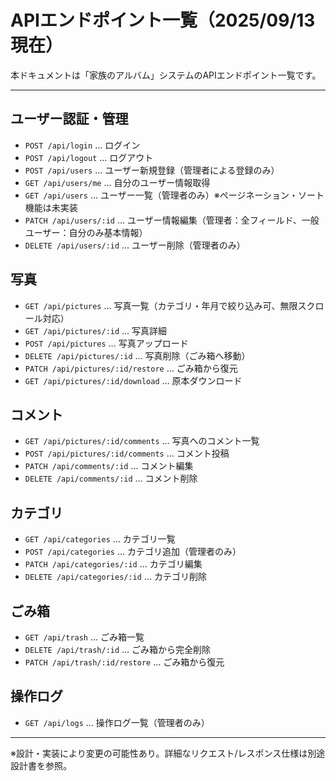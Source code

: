 # APIエンドポイント一覧（2025/09/13 現在）

本ドキュメントは「家族のアルバム」システムのAPIエンドポイント一覧です。

---

## ユーザー認証・管理
- `POST /api/login` … ログイン
- `POST /api/logout` … ログアウト
- `POST /api/users` … ユーザー新規登録（管理者による登録のみ）
- `GET /api/users/me` … 自分のユーザー情報取得
- `GET /api/users` … ユーザー一覧（管理者のみ）※ページネーション・ソート機能は未実装
- `PATCH /api/users/:id` … ユーザー情報編集（管理者：全フィールド、一般ユーザー：自分のみ基本情報）
- `DELETE /api/users/:id` … ユーザー削除（管理者のみ）

## 写真
- `GET /api/pictures` … 写真一覧（カテゴリ・年月で絞り込み可、無限スクロール対応）
- `GET /api/pictures/:id` … 写真詳細
- `POST /api/pictures` … 写真アップロード
- `DELETE /api/pictures/:id` … 写真削除（ごみ箱へ移動）
- `PATCH /api/pictures/:id/restore` … ごみ箱から復元
- `GET /api/pictures/:id/download` … 原本ダウンロード

## コメント
- `GET /api/pictures/:id/comments` … 写真へのコメント一覧
- `POST /api/pictures/:id/comments` … コメント投稿
- `PATCH /api/comments/:id` … コメント編集
- `DELETE /api/comments/:id` … コメント削除

## カテゴリ
- `GET /api/categories` … カテゴリ一覧
- `POST /api/categories` … カテゴリ追加（管理者のみ）
- `PATCH /api/categories/:id` … カテゴリ編集
- `DELETE /api/categories/:id` … カテゴリ削除

## ごみ箱
- `GET /api/trash` … ごみ箱一覧
- `DELETE /api/trash/:id` … ごみ箱から完全削除
- `PATCH /api/trash/:id/restore` … ごみ箱から復元

## 操作ログ
- `GET /api/logs` … 操作ログ一覧（管理者のみ）

---

※設計・実装により変更の可能性あり。詳細なリクエスト/レスポンス仕様は別途設計書を参照。
